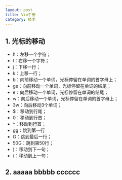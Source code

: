 ```yaml
---
layout: post
title: Vim手册
category: 技术
---
```

## 1. 光标的移动
* h：左移一个字符；
* l：右移一个字符；
* j：下移一行；
* k：上移一行；
* b：向前移动一个单词，光标停留在单词的首字母上；
* ge：向前移动一个单词，光标停留在单词的结尾；
* e：向后移动一个单词，光标停留在单词的结尾；
* w：向后移动一个单词，光标停留在单词的首字母上；
* 3w：向后移动3个单词；
* $：移动到行尾；
* 0：移动到行首；
* ^：移动到行首；
* gg：跳到第一行
* G：跳到最后一行；
* 50G：跳到第50行；
* )：移动到下一句；
* (：移动到上一句；

## 2. aaaaa bbbbb cccccc 
